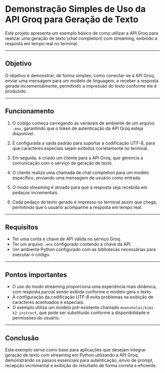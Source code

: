 # Demonstração Simples de Uso da API Groq para Geração de Texto

Este projeto apresenta um exemplo básico de como utilizar a API Groq para realizar uma geração de texto (chat completion) com streaming, exibindo a resposta em tempo real no terminal.

---

## Objetivo

O objetivo é demonstrar, de forma simples, como conectar-se à API Groq, enviar uma mensagem para um modelo de linguagem, e receber a resposta gerada incrementalmente, permitindo a impressão do texto conforme ele é produzido.

---

## Funcionamento

1. O código começa carregando as variáveis de ambiente de um arquivo `.env`, garantindo que o token de autenticação da API Groq esteja disponível.

2. É configurada a saída padrão para suportar a codificação UTF-8, para que caracteres especiais sejam exibidos corretamente no terminal.

3. Em seguida, é criado um cliente para a API Groq, que gerencia a comunicação com o serviço de geração de texto.

4. O cliente realiza uma chamada de chat completion para um modelo específico, enviando uma mensagem de usuário como entrada.

5. O modo streaming é ativado para que a resposta seja recebida em pedaços incrementais.

6. Cada pedaço de texto gerado é impresso no terminal assim que chega, permitindo que o usuário acompanhe a resposta em tempo real.

---

## Requisitos

- Ter uma conta e chave de API válida no serviço Groq.
- Ter um arquivo `.env` configurado contendo a chave da API.
- Um ambiente Python configurado com as bibliotecas necessárias para executar o código.

---

## Pontos importantes

- O uso do modo streaming proporciona uma experiência mais dinâmica, com resposta parcial sendo exibida conforme o modelo gera o texto.
- A configuração da codificação UTF-8 evita problemas na exibição de caracteres acentuados e especiais.
- O exemplo utiliza um modelo pré-existente chamado `moonshotai/kimi-k2-instruct`, que pode ser substituído conforme a disponibilidade e permissões do usuário.

---

## Conclusão

Este exemplo serve como base para aplicações que desejam integrar geração de texto com streaming em Python utilizando a API Groq, demonstrando os passos essenciais para autenticação, envio de prompt, recepção incremental e exibição do resultado de forma correta e eficiente.

